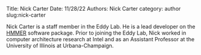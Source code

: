 Title: Nick Carter
Date: 11/28/22
Authors: Nick Carter
category: author
slug:nick-carter

Nick Carter is a staff member in the Eddy Lab.  He is a lead developer on the [HMMER](http://hmmer.org) software package.  Prior to joining the Eddy Lab, Nick worked in computer architecture research at Intel and as an Assistant Professor at the University of Illinois at Urbana-Champaign.